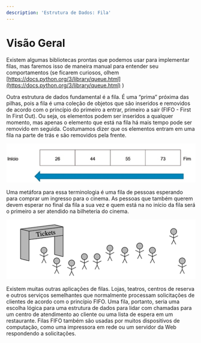 ```yaml
---
description: 'Estrutura de Dados: Fila'
---
```


# Visão Geral

Existem algumas bibliotecas prontas que podemos usar para implementar filas, mas faremos isso de maneira manual para entender seu comportamentos \(se ficarem curiosos, olhem [https://docs.python.org/3/library/queue.html](https://docs.python.org/3/library/queue.html) \) 

Outra estrutura de dados fundamental é a fila. É uma “prima” próxima das pilhas, pois a fila é uma coleção de objetos que são inseridos e removidos de acordo com o princípio do primeiro a entrar, primeiro a sair \(FIFO - First In First Out\). Ou seja, os elementos podem ser inseridos a qualquer momento, mas apenas o elemento que está na fila há mais tempo pode ser removido em seguida. Costumamos dizer que os elementos entram em uma fila na parte de trás e são removidos pela frente. 

![Exemplo de uma fila](../../.gitbook/assets/captura-de-tela-2020-09-17-a-s-22.06.33.png)

Uma metáfora para essa terminologia é uma fila de pessoas esperando para comprar um ingresso para o cinema. As pessoas que também querem devem esperar no final da fila a sua vez e quem está na no início da fila será o primeiro a ser atendido na bilheteria do cinema.

![](../../.gitbook/assets/captura-de-tela-2020-09-19-a-s-17.47.18.png)



Existem muitas outras aplicações de filas. Lojas, teatros, centros de reserva e outros serviços semelhantes que normalmente processam solicitações de clientes de acordo com o princípio FIFO. Uma fila, portanto, seria uma escolha lógica para uma estrutura de dados para lidar com chamadas para um centro de atendimento ao cliente ou uma lista de espera em um restaurante. Filas FIFO também são usadas por muitos dispositivos de computação, como uma impressora em rede ou um servidor da Web respondendo a solicitações.

